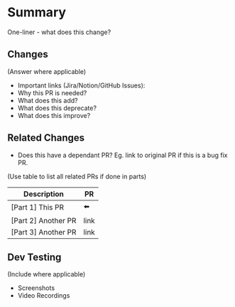 # Summary

One-liner - what does this change?

## Changes

(Answer where applicable)

- Important links (Jira/Notion/GitHub Issues):
- Why this PR is needed?
- What does this add?
- What does this deprecate?
- What does this improve?

## Related Changes

- Does this have a dependant PR? Eg. link to original PR if this is a bug fix PR.

(Use table to list all related PRs if done in parts)

| Description | PR |
| --- | --- |
| [Part 1] This PR | ⬅️ |
| [Part 2] Another PR | link |
| [Part 3] Another PR | link |

## Dev Testing

(Include where applicable)

- Screenshots
- Video Recordings
